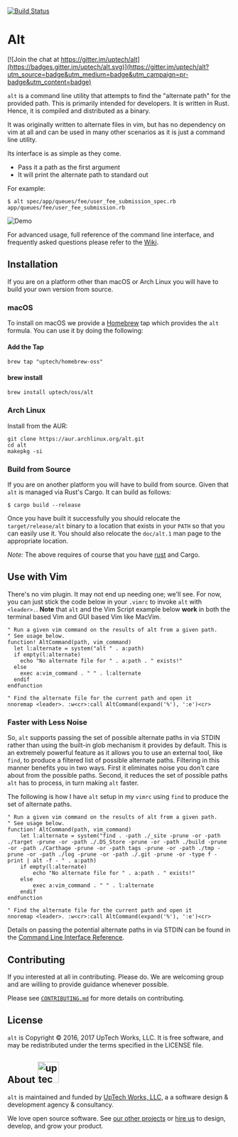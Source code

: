 [![Build Status](https://travis-ci.org/uptech/alt.svg?branch=master)](https://travis-ci.org/uptech/alt)

# Alt

[![Join the chat at https://gitter.im/uptech/alt](https://badges.gitter.im/uptech/alt.svg)](https://gitter.im/uptech/alt?utm_source=badge&utm_medium=badge&utm_campaign=pr-badge&utm_content=badge)

`alt` is a command line utility that attempts to find the "alternate path" for
the provided path. This is primarily intended for developers. It is written in
Rust. Hence, it is compiled and distributed as a binary.

It was originally written to alternate files in vim, but has no dependency on
vim at all and can be used in many other scenarios as it is just a command line
utility.

Its interface is as simple as they come.

* Pass it a path as the first argument
* It will print the alternate path to standard out

For example:

```text
$ alt spec/app/queues/fee/user_fee_submission_spec.rb
app/queues/fee/user_fee_submission.rb
```

![Demo](https://raw.github.com/uptech/alt/master/resources/demo.gif)

For advanced usage, full reference of the command line interface, and frequently
asked questions please refer to the [Wiki](https://github.com/uptech/alt/wiki).

## Installation

If you are on a platform other than macOS or Arch Linux you will have to build
your own version from source.

### macOS

To install on macOS we provide a [Homebrew](http://brew.sh) tap which provides
the `alt` formula. You can use it by doing the following:

#### Add the Tap

```
brew tap "uptech/homebrew-oss"
```

#### brew install

```
brew install uptech/oss/alt
```

### Arch Linux

Install from the AUR:

```
git clone https://aur.archlinux.org/alt.git
cd alt
makepkg -si
```

### Build from Source

If you are on another platform you will have to build from source. Given
that `alt` is managed via Rust's Cargo. It can build as follows:

```
$ cargo build --release
```

Once you have built it successfully you should relocate the
`target/release/alt` binary to a location that exists in your `PATH` so
that you can easily use it. You should also relocate the `doc/alt.1` man page
to the appropriate location.

*Note:* The above requires of course that you have [rust](http://rust-lang.org)
and Cargo.

## Use with Vim

There's no vim plugin. It may not end up needing one; we'll see. For now, you
can just stick the code below in your `.vimrc` to invoke `alt` with `<leader>.`.
**Note** that `alt` and the Vim Script example below **work** in both the
terminal based Vim and GUI based Vim like MacVim.

```vimscript
" Run a given vim command on the results of alt from a given path.
" See usage below.
function! AltCommand(path, vim_command)
  let l:alternate = system("alt " . a:path)
  if empty(l:alternate)
    echo "No alternate file for " . a:path . " exists!"
  else
    exec a:vim_command . " " . l:alternate
  endif
endfunction

" Find the alternate file for the current path and open it
nnoremap <leader>. :w<cr>:call AltCommand(expand('%'), ':e')<cr>
```

### Faster with Less Noise

So, `alt` supports passing the set of possible alternate paths in via STDIN
rather than using the built-in glob mechanism it provides by default. This is an
extremely powerful feature as it allows you to use an external tool, like
`find`, to produce a filtered list of possible alternate paths. Filtering in
this manner benefits you in two ways. First it eliminates noise you don't care
about from the possible paths. Second, it reduces the set of possible paths
`alt` has to process, in turn making `alt` faster.

The following is how I have `alt` setup in my `vimrc` using `find` to produce
the set of alternate paths.

```vimscript
" Run a given vim command on the results of alt from a given path.
" See usage below.
function! AltCommand(path, vim_command)
	let l:alternate = system("find . -path ./_site -prune -or -path ./target -prune -or -path ./.DS_Store -prune -or -path ./build -prune -or -path ./Carthage -prune -or -path tags -prune -or -path ./tmp -prune -or -path ./log -prune -or -path ./.git -prune -or -type f -print | alt -f - " . a:path)
	if empty(l:alternate)
		echo "No alternate file for " . a:path . " exists!"
	else
		exec a:vim_command . " " . l:alternate
	endif
endfunction

" Find the alternate file for the current path and open it
nnoremap <leader>. :w<cr>:call AltCommand(expand('%'), ':e')<cr>
```

Details on passing the potential alternate paths in via STDIN can be found in
the [Command Line Interface
Reference](https://github.com/uptech/alt/wiki/Command-Line-Interface-Reference#-f--file-file).

## Contributing

If you interested at all in contributing. Please do. We are welcoming
group and are willing to provide guidance whenever possible.

Please see [`CONTRIBUTING.md`](./CONTRIBUTING.md) for more details on
contributing.

## License

`alt` is Copyright © 2016, 2017 UpTech Works, LLC. It is free software, and
may be redistributed under the terms specified in the LICENSE file.

## About <img src="http://upte.ch/img/logo.png" alt="uptech" height="48">

`alt` is maintained and funded by [UpTech Works, LLC][uptech], a a
software design & development agency & consultancy.

We love open source software. See [our other projects][community] or
[hire us][hire] to design, develop, and grow your product.

[community]: https://github.com/uptech
[hire]: http://upte.ch
[uptech]: http://upte.ch
